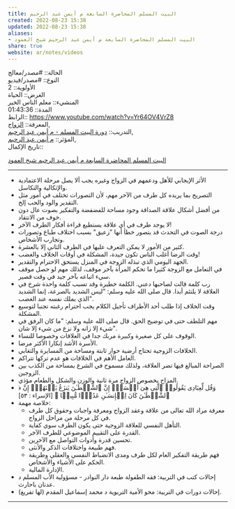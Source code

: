 ```yaml
---  
title: البيت المسلم المحاضرة السابعة م أيمن عبد الرحيم  
created: 2022-08-23 15:38  
updated: 2022-08-23 15:38  
aliases:  
- البيت المسلم المحاضرة السابعة م أيمن عبد الرحيم شيخ العمود  
share: true  
website: ar/notes/videos  
---  
```

  
الحالة:: #مصدر/معالج  
النوع:: #مصدر/فيديو  
اﻷولوية:: 2  
الغرض:: الحياة  
المنشيء:: معلم الناس الخير  
المدة:: 01:43:36  
الرابط:: https://www.youtube.com/watch?v=Yr64OV4VrZ8  
المعرفة:: [الزواج](%D8%A7%D9%84%D8%B2%D9%88%D8%A7%D8%AC),  
التدريب:: [دورة البيت المسلم - م أيمن عبد الرحيم](%D8%AF%D9%88%D8%B1%D8%A9%20%D8%A7%D9%84%D8%A8%D9%8A%D8%AA%20%D8%A7%D9%84%D9%85%D8%B3%D9%84%D9%85%20-%20%D9%85%20%D8%A3%D9%8A%D9%85%D9%86%20%D8%B9%D8%A8%D8%AF%20%D8%A7%D9%84%D8%B1%D8%AD%D9%8A%D9%85),  
المؤثر:: [م أيمن عبد الرحيم](%D9%85%20%D8%A3%D9%8A%D9%85%D9%86%20%D8%B9%D8%A8%D8%AF%20%D8%A7%D9%84%D8%B1%D8%AD%D9%8A%D9%85),  
تاريخ اﻹكمال::    
  
   
  
[البيت المسلم المحاضرة السابعة م أيمن عبد الرحيم شيخ العمود](https://www.youtube.com/watch?v=Yr64OV4VrZ8)  
  
---  
  
  
- الأثر الإيجابي للأهل ودعمهم في الزواج وغيره يجب ألا يصل مرحلة الاعتمادية والإتكالية والتكاسل.  
- التصريح بما يريده كل طرف من الآخر مهم، لأن التصورات تختلف في أمور مثل التقدير والود والحب إلخ.  
- من أفضل أشكال علاقة الصداقة وجود مساحة للفضفضة والتفكير بصوت عال دون خوف من الانتقاد.  
- لا يوجد طرف في أي علاقة يستطيع قراءة أفكار الطرف الآخر!  
- درجة الصوت في التحدث قد يتصور خطأ أنها "زعيق" بسبب اختلاف طباع وتصورات وتجارب الأشخاص.  
- كثير من الأمور لا يمكن التعرف عليها في الطرف الثاني إلا بالعشرة.  
- وقت الرضا أغلب الناس تكون جيدة، المشكلة في أوقات الخلاف والغضب!  
- الجهد اليومي الذي تبذله الزوجة في المنزل يستحق الاحترام والتقدير.  
- في التعامل مع الزوجة كثيرا ما تحكم المرأة بآخر موقف، لذلك مهم لو حصل موقف سيء اتباعه بآخر جيد في وقت قصير.  
- رب كلمة قالت لصاحبها دعني. الكلمة خطيرة وقد تسبب كلمة واحدة شرخ في العلاقة لا يلتئم أبدا. قال صلى الله عليه وسلم: "ليس الشديد بالصرعة، إنما الشديد الذي يملك نفسه عند الغضب".  
- وقت الخلاف إذا طلب أحد الأطراف تأجيل الكلام يجب احترام رغبته تجنبا لتوسيع المشكلة.  
- مهم التلطف حتى في توضيح الحق. قال صلى الله عليه وسلم: "ما كان الرفق في شيء إلا زانه ولا نزع من شيء إلا شان".  
- الوقوف على كل صغيرة وكبيرة مربك جدا في العلاقات وخصوصا للنساء.  
- الأسرة الأشد إنكارا الأكثر مرضا.  
- الخلافات الزوجية تحتاج أرضية حوار ثابتة ومساحة من المسايرة والتغابي.  
- العامل الأهم في الخلافات هو عدم تركها تتراكم.  
- الصراحة المبالغ فيها تضر العلاقة، ولذلك مسموح في الشرع بمساحة من الكذب بين الزوجين.  
- المزاح بخصوص الزواج مرة ثانية والوزن والشكل والطعام مؤذي.  
- ﴿ وَقُل لِّعِبَادِی یَقُولُوا۟ ٱلَّتِی هِیَ أَحۡسَنُۚ إِنَّ ٱلشَّیۡطَـٰنَ یَنزَغُ بَیۡنَهُمۡۚ إِنَّ ٱلشَّیۡطَـٰنَ كَانَ لِلۡإِنسَـٰنِ عَدُوࣰّا مُّبِینࣰا ﴾ [الإسراء : ٥٣]  
- خلاصة مهمة:  
  - معرفة مراد الله تعالى من علاقة وعقد الزواج ومعرفة واجبات وحقوق كل طرف في كل مرحلة من مراحل الزواج.  
  - التأهل النفسي للعلاقة الزوجية حتى يكون الطرف سوي كفاية.  
  - القدرة على التقييم الموضوعي للطرف الآخر.  
  - تحسين قدرة وأدوات التواصل مع الآخرين.  
  - فهم طبيعة واختلافات الذكر والأنثى.  
  - فهم طريقة التفكير العام لكل طرف ومدى الانضباط النفسي والعقلي وطريقة الحكم على الأشياء والأشخاص.  
  - الإدارة المالية.  
- إحالات كتب في التربية: فقه الطفولة طبعة دار النوادر - مسؤولية الأب المسلم د عدنان باحارث.  
- إحالات دورات في التربية: محو الأمية التربوية د محمد إسماعيل المقدم (لها تفريغ).  
  
---